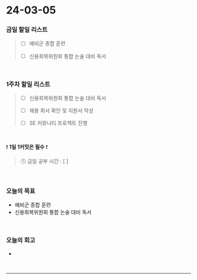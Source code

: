 # 24-03-05
### 금일 할일 리스트
> - [ ]  예비군 종합 훈련
>
> - [ ]  신용회복위원회 통합 논술 대비 독서

<br/>

### 1주차 할일 리스트  
> - [ ]  신용회복위원회 통합 논술 대비 독서
>
> - [ ]  채용 회사 확인 및 지원서 작성
>
> - [ ]  SE 커뮤니티 프로젝트 진행

<br/>

❗ **1일 1커밋은 필수** ❗
> 🕒 금일 공부 시간 : [  ]

<br/>

### 오늘의 목표
- 예비군 종합 훈련
- 신용회복위원회 통합 논술 대비 독서

<br>

### 오늘의 회고
- 


<br/>

------------  
